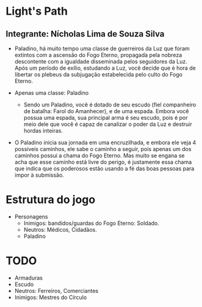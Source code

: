 # Light's Path 
   ## Integrante: Nícholas Lima de Souza Silva
 - Paladino, há muito tempo uma classe de guerreiros da Luz que foram extintos com a ascensão do Fogo Eterno, propagada pela nobreza descontente com a igualdade disseminada pelos seguidores da Luz. Após um período de exílio, estudando a Luz, você decide que é hora de libertar os plebeus da subjugação estabelecida pelo culto do Fogo Eterno.

 - Apenas uma classe: Paladino 
   - Sendo um Paladino, você é dotado de seu escudo (fiel companheiro de batalha: Farol do Amanhecer), e de uma espada. Embora você possua uma espada, sua principal arma é seu escudo, pois é por meio dele que você é capaz de canalizar o poder da Luz e destruir hordas inteiras.

 - O Paladino inicia sua jornada em uma encruzilhada, e embora ele veja 4 possíveis caminhos, ele sabe o caminho a seguir, pois apenas um dos caminhos possui a chama do Fogo Eterno. Mas muito se engana se acha que esse caminho está livre do perigo, é justamente essa chama que indica que os poderosos estão usando a fé das boas pessoas para impor à submissão.

# Estrutura do jogo
 - Personagens 
   - Inimigos: bandidos/guardas do Fogo Eterno: Soldado.
   - Neutros: Médicos, Cidadãos.
   - Paladino

# TODO
  - Armaduras
  - Escudo
  - Neutros: Ferreiros, Comerciantes
  - Inimigos: Mestres do Círculo
